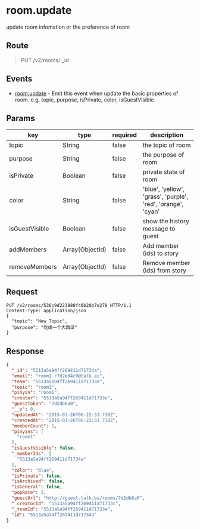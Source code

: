 # room.update

update room infomation or the preference of room

## Route
> PUT /v2/rooms/:_id

## Events
* [room:update](../event/room.update.html) - Emit this event when update the basic properties of room. e.g. topic, purpose, isPrivate, color, isGuestVisible

## Params
| key            | type               | required | description                                                               |
| -------------- | ------------------ | -------- | ------------------------------------------------------------------------- |
| topic          | String             | false    | the topic of room                                                         |
| purpose        | String             | false    | the purpose of room                                                       |
| isPrivate      | Boolean            | false    | private state of room                                                     |
| color          | String             | false    | 'blue', 'yellow', 'grass', 'purple', 'red', 'orange', 'cyan'              |
| isGuestVisible | Boolean            | false    | show the history message to guest                                         |
| addMembers     | Array(ObjectId)    | false    | Add member (ids) to story |
| removeMembers  | Array(ObjectId)    | false    | Remove member (ids) from story |

## Request
```
PUT /v2/rooms/536c9d223888f40b20b7e278 HTTP/1.1
Content-Type: application/json
{
  "topic": "New Topic",
  "purpose": "吃成一个大西瓜"
}
```

## Response
```json
{
  "_id": "5513a5a94ff269411d71734a",
  "email": "room1.r7d2e04c0@talk.ai",
  "team": "5513a5a94ff269411d71733e",
  "topic": "room1",
  "pinyin": "room1",
  "creator": "5513a5a94ff269411d71733c",
  "guestToken": "7d2db6a0",
  "__v": 0,
  "updatedAt": "2015-03-26T06:22:33.738Z",
  "createdAt": "2015-03-26T06:22:33.738Z",
  "memberCount": 1,
  "pinyins": [
    "room1"
  ],
  "isGuestVisible": false,
  "_memberIds": [
    "5513a5a94ff269411d71734a"
  ],
  "color": "blue",
  "isPrivate": false,
  "isArchived": false,
  "isGeneral": false,
  "popRate": 3,
  "guestUrl": "http://guest.talk.bi/rooms/7d2db6a0",
  "_creatorId": "5513a5a94ff269411d71733c",
  "_teamId": "5513a5a94ff269411d71733e",
  "id": "5513a5a94ff269411d71734a"
}
```
